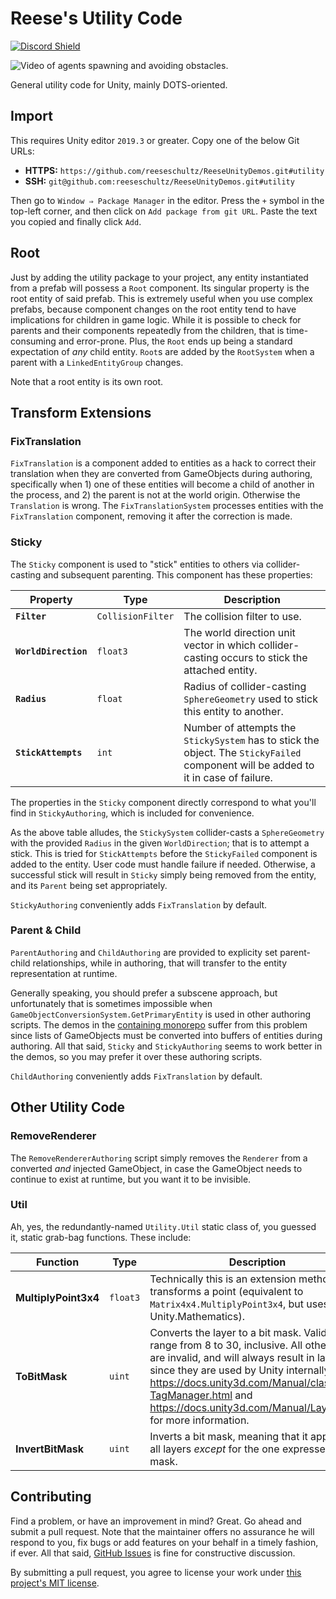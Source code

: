 # Reese's Utility Code

[![Discord Shield](https://discordapp.com/api/guilds/732665868521177117/widget.png?style=shield)](https://discord.gg/CZ85mguYjK)

![Video of agents spawning and avoiding obstacles.](https://raw.githubusercontent.com/reeseschultz/ReeseUnityDemos/master/preview.gif)

General utility code for Unity, mainly DOTS-oriented.

## Import

This requires Unity editor `2019.3` or greater. Copy one of the below Git URLs:

* **HTTPS:** `https://github.com/reeseschultz/ReeseUnityDemos.git#utility`
* **SSH:** `git@github.com:reeseschultz/ReeseUnityDemos.git#utility`

Then go to `Window ⇒ Package Manager` in the editor. Press the `+` symbol in the top-left corner, and then click on `Add package from git URL`. Paste the text you copied and finally click `Add`.

## Root

Just by adding the utility package to your project, any entity instantiated from a prefab will possess a `Root` component. Its singular property is the root entity of said prefab. This is extremely useful when you use complex prefabs, because component changes on the root entity tend to have implications for children in game logic. While it is possible to check for parents and their components repeatedly from the children, that is time-consuming and error-prone. Plus, the `Root` ends up being a standard expectation of *any* child entity. `Root`s are added by the `RootSystem` when a parent with a `LinkedEntityGroup` changes.

Note that a root entity is its own root.

## Transform Extensions

### FixTranslation

`FixTranslation` is a component added to entities as a hack to correct their translation when they are converted from GameObjects during authoring, specifically when 1) one of these entities will become a child of another in the process, and 2) the parent is not at the world origin. Otherwise the `Translation` is wrong. The `FixTranslationSystem` processes entities with the `FixTranslation` component, removing it after the correction is made.

### Sticky

The `Sticky` component is used to "stick" entities to others via collider-casting and subsequent parenting. This component has these properties:

| Property             | Type              | Description                                                                                                                         |
|----------------------|-------------------|-------------------------------------------------------------------------------------------------------------------------------------|
| **`Filter`**         | `CollisionFilter` | The collision filter to use.                                                                                                        |
| **`WorldDirection`** | `float3`          | The world direction unit vector in which collider-casting occurs to stick the attached entity.                                      |
| **`Radius`**         | `float`           | Radius of collider-casting `SphereGeometry` used to stick this entity to another.                                                   |
| **`StickAttempts`**  | `int`             | Number of attempts the `StickySystem` has to stick the object. The `StickyFailed` component will be added to it in case of failure. |

The properties in the `Sticky` component directly correspond to what you'll find in `StickyAuthoring`, which is included for convenience.

As the above table alludes, the `StickySystem` collider-casts a `SphereGeometry` with the provided `Radius` in the given `WorldDirection`; that is to attempt a stick. This is tried for `StickAttempts` before the `StickyFailed` component is added to the entity. User code must handle failure if needed. Otherwise, a successful stick will result in `Sticky` simply being removed from the entity, and its `Parent` being set appropriately.

`StickyAuthoring` conveniently adds `FixTranslation` by default.

### Parent & Child

`ParentAuthoring` and `ChildAuthoring` are provided to explicity set parent-child relationships, while in authoring, that will transfer to the entity representation at runtime.

Generally speaking, you should prefer a subscene approach, but unfortunately that is sometimes impossible when `GameObjectConversionSystem.GetPrimaryEntity` is used in other authoring scripts. The demos in the [containing monorepo](https://github.com/reeseschultz/ReeseUnityDemos) suffer from this problem since lists of GameObjects must be converted into buffers of entities during authoring. All that said, `Sticky` and `StickyAuthoring` seems to work better in the demos, so you may prefer it over these authoring scripts.

`ChildAuthoring` conveniently adds `FixTranslation` by default.

## Other Utility Code

### RemoveRenderer

The `RemoveRendererAuthoring` script simply removes the `Renderer` from a converted *and* injected GameObject, in case the GameObject needs to continue to exist at runtime, but you want it to be invisible.

### Util

Ah, yes, the redundantly-named `Utility.Util` static class of, you guessed it, static grab-bag functions. These include:

| Function             | Type              | Description                                                                                                                                                                                                                                                                                                             |
|----------------------|-------------------|-------------------------------------------------------------------------------------------------------------------------------------------------------------------------------------------------------------------------------------------------------------------------------------------------------------------------|
| **MultiplyPoint3x4** | `float3`          | Technically this is an extension method that transforms a point (equivalent to `Matrix4x4.MultiplyPoint3x4`, but uses Unity.Mathematics).                                                                                                                                                                               |
| **ToBitMask**        | `uint`            | Converts the layer to a bit mask. Valid layers range from 8 to 30, inclusive. All other layers are invalid, and will always result in layer 8, since they are used by Unity internally. See https://docs.unity3d.com/Manual/class-TagManager.html and https://docs.unity3d.com/Manual/Layers.html for more information. |
| **InvertBitMask**    | `uint`            | Inverts a bit mask, meaning that it applies to all layers *except* for the one expressed in said mask.                                                                                                                                                                                                                  |

## Contributing

Find a problem, or have an improvement in mind? Great. Go ahead and submit a pull request. Note that the maintainer offers no assurance he will respond to you, fix bugs or add features on your behalf in a timely fashion, if ever. All that said, [GitHub Issues](https://github.com/reeseschultz/ReeseUnityDemos/issues/new/choose) is fine for constructive discussion.

By submitting a pull request, you agree to license your work under [this project's MIT license](https://github.com/reeseschultz/ReeseUnityDemos/blob/master/LICENSE).
